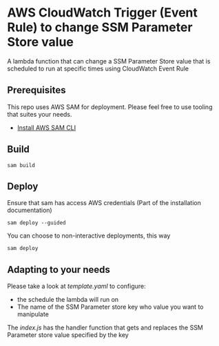 # AWS CloudWatch Trigger (Event Rule) to change SSM Parameter Store value

A lambda function that can change a SSM Parameter Store value that is scheduled to run at specific times using CloudWatch Event Rule

## Prerequisites
This repo uses AWS SAM for deployment. Please feel free to use tooling that suites your needs.

 - [Install AWS SAM CLI](https://docs.aws.amazon.com/serverless-application-model/latest/developerguide/serverless-sam-cli-install.html)

## Build
```
sam build
```

## Deploy
Ensure that sam has access AWS credentials (Part of the installation documentation)

```
sam deploy --guided
```

You can choose to non-interactive deployments, this way
```
sam deploy
```


## Adapting to your needs
Please take a look at *template.yaml* to configure:
 - the schedule the lambda will run on
 - The name of the SSM Parameter store key who value you want to manipulate

The *index.js* has the handler function that gets and replaces the SSM Parameter store value specified by the key
 
